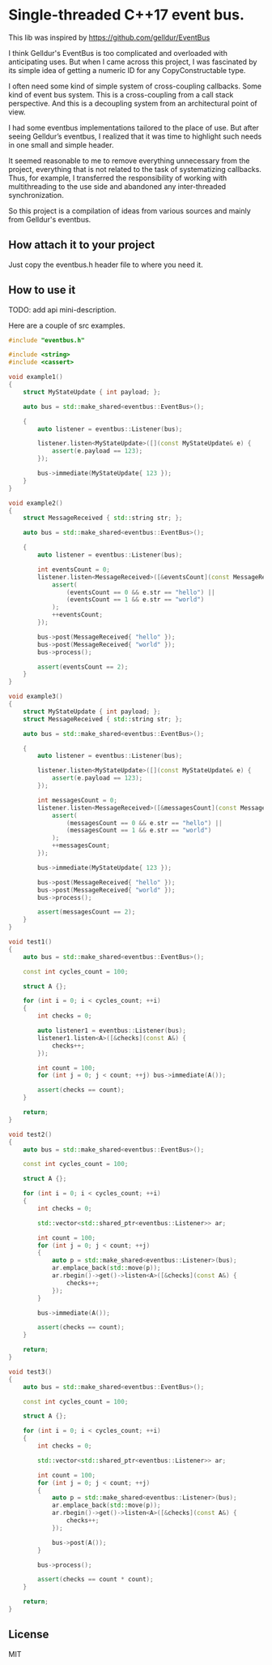 # Single-threaded C++17 event bus.

This lib was inspired by https://github.com/gelldur/EventBus

I think Gelldur's EventBus is too complicated and overloaded with anticipating uses.
But when I came across this project, I was fascinated by its simple idea of getting a numeric ID for any CopyConstructable type.

I often need some kind of simple system of cross-coupling callbacks. Some kind of event bus system.
This is a cross-coupling from a call stack perspective.
And this is a decoupling system from an architectural point of view.

I had some eventbus implementations tailored to the place of use.
But after seeing Gelldur’s eventbus, I realized that it was time to highlight such needs in one small and simple header.

It seemed reasonable to me to remove everything unnecessary from the project, everything that is not related to the task of systematizing callbacks.
Thus, for example, I transferred the responsibility of working with multithreading to the use side and abandoned any inter-threaded synchronization.

So this project is a compilation of ideas from various sources and mainly from Gelldur's eventbus.

## How attach it to your project
Just copy the eventbus.h header file to where you need it.

## How to use it

TODO: add api mini-description.

Here are a couple of src examples.

```C++
#include "eventbus.h"

#include <string>
#include <cassert>

void example1()
{
    struct MyStateUpdate { int payload; };

    auto bus = std::make_shared<eventbus::EventBus>();

    {
        auto listener = eventbus::Listener(bus);

        listener.listen<MyStateUpdate>([](const MyStateUpdate& e) {
            assert(e.payload == 123);
        });

        bus->immediate(MyStateUpdate{ 123 });
    }
}

void example2()
{
    struct MessageReceived { std::string str; };

    auto bus = std::make_shared<eventbus::EventBus>();

    {
        auto listener = eventbus::Listener(bus);

        int eventsCount = 0;
        listener.listen<MessageReceived>([&eventsCount](const MessageReceived& e) {
            assert(
                (eventsCount == 0 && e.str == "hello") || 
                (eventsCount == 1 && e.str == "world")
            );
            ++eventsCount;
        });

        bus->post(MessageReceived{ "hello" });
        bus->post(MessageReceived{ "world" });
        bus->process();

        assert(eventsCount == 2);
    }
}

void example3()
{
    struct MyStateUpdate { int payload; };
    struct MessageReceived { std::string str; };

    auto bus = std::make_shared<eventbus::EventBus>();

    {
        auto listener = eventbus::Listener(bus);

        listener.listen<MyStateUpdate>([](const MyStateUpdate& e) {
            assert(e.payload == 123);
        });

        int messagesCount = 0;
        listener.listen<MessageReceived>([&messagesCount](const MessageReceived& e) {
            assert(
                (messagesCount == 0 && e.str == "hello") ||
                (messagesCount == 1 && e.str == "world")
            );
            ++messagesCount;
        });

        bus->immediate(MyStateUpdate{ 123 });

        bus->post(MessageReceived{ "hello" });
        bus->post(MessageReceived{ "world" });
        bus->process();

        assert(messagesCount == 2);
    }
}

void test1()
{
    auto bus = std::make_shared<eventbus::EventBus>();

    const int cycles_count = 100;

    struct A {};

    for (int i = 0; i < cycles_count; ++i)
    {
        int checks = 0;

        auto listener1 = eventbus::Listener(bus);
        listener1.listen<A>([&checks](const A&) {
            checks++;
        });

        int count = 100;
        for (int j = 0; j < count; ++j) bus->immediate(A());

        assert(checks == count);
    }

    return;
}

void test2()
{
    auto bus = std::make_shared<eventbus::EventBus>();

    const int cycles_count = 100;

    struct A {};

    for (int i = 0; i < cycles_count; ++i)
    {
        int checks = 0;

        std::vector<std::shared_ptr<eventbus::Listener>> ar;

        int count = 100;
        for (int j = 0; j < count; ++j)
        {
            auto p = std::make_shared<eventbus::Listener>(bus);
            ar.emplace_back(std::move(p));
            ar.rbegin()->get()->listen<A>([&checks](const A&) {
                checks++;
            });
        }

        bus->immediate(A());

        assert(checks == count);
    }

    return;
}

void test3()
{
    auto bus = std::make_shared<eventbus::EventBus>();

    const int cycles_count = 100;

    struct A {};

    for (int i = 0; i < cycles_count; ++i)
    {
        int checks = 0;

        std::vector<std::shared_ptr<eventbus::Listener>> ar;

        int count = 100;
        for (int j = 0; j < count; ++j)
        {
            auto p = std::make_shared<eventbus::Listener>(bus);
            ar.emplace_back(std::move(p));
            ar.rbegin()->get()->listen<A>([&checks](const A&) {
                checks++;
            });

            bus->post(A());
        }

        bus->process();

        assert(checks == count * count);
    }

    return;
}
```

## License
MIT
